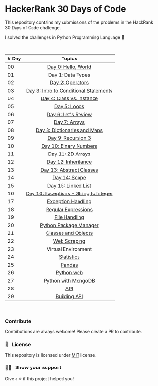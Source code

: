 # HackerRank 30 Days of Code

This repository contains my submissions of the problems in the HackRank 30 Days of Code challenge.

I solved the challenges in Python Programming Language 🐍

&nbsp;

|   # Day   | Topics                                                    |
|-----------|:-------------------------------------------------------------------------------------------------------------: |
|  00   |  [Day 0: Hello, World](https://github.com/Sumanth-Talluri/HackerRank-30-Days-of-Code/tree/master/Day%2000:%20Hello%2C%20World)      |
|  01   |  [Day 1: Data Types](https://github.com/Sumanth-Talluri/HackerRank-30-Days-of-Code/tree/master/Day%2001:%20Data%20Types)      |
|  02   |  [Day 2: Operators](https://github.com/Sumanth-Talluri/HackerRank-30-Days-of-Code/tree/master/Day%2002:%20Operators)  |
|  03   |  [Day 3: Intro to Conditional Statements](https://github.com/Sumanth-Talluri/HackerRank-30-Days-of-Code/tree/master/Day%2003:%20Intro%20to%20Conditional%20Statements)    |
|  04   |  [Day 4: Class vs. Instance](https://github.com/Sumanth-Talluri/HackerRank-30-Days-of-Code/tree/master/Day%2004:%20Class%20vs.%20Instance)|
|  05   |  [Day 5: Loops](https://github.com/Sumanth-Talluri/HackerRank-30-Days-of-Code/tree/master/Day%2005:%20Loops)  |
|  06   |  [Day 6: Let's Review](https://github.com/Sumanth-Talluri/HackerRank-30-Days-of-Code/tree/master/Day%2006:%20Let's%20Review) |
|  07   |  [Day 7: Arrays](https://github.com/Sumanth-Talluri/HackerRank-30-Days-of-Code/tree/master/Day%2007:%20Arrays)  |
|  08   |  [Day 8: Dictionaries and Maps](https://github.com/Sumanth-Talluri/HackerRank-30-Days-of-Code/tree/master/Day%2008:%20Dictionaries%20and%20Maps)     |
|  09   |  [Day 9: Recursion 3](https://github.com/Sumanth-Talluri/HackerRank-30-Days-of-Code/tree/master/Day%2009:%20Recursion%203)     |
|  10   |  [Day 10: Binary Numbers](https://github.com/Sumanth-Talluri/HackerRank-30-Days-of-Code/tree/master/Day%2010:%20Binary%20Numbers)   |
|  11   |  [Day 11: 2D Arrays](https://github.com/Sumanth-Talluri/HackerRank-30-Days-of-Code/tree/master/Day%2011:%202D%20Arrays)     |
|  12   |  [Day 12: Inheritance](https://github.com/Sumanth-Talluri/HackerRank-30-Days-of-Code/tree/master/Day%2012:%20Inheritance)   |
|  13   |  [Day 13: Abstract Classes](https://github.com/Sumanth-Talluri/HackerRank-30-Days-of-Code/tree/master/Day%2013:%20Abstract%20Classes)|
|  14   |  [Day 14: Scope](https://github.com/Sumanth-Talluri/HackerRank-30-Days-of-Code/tree/master/Day%2014:%20Scope)|     
|  15   |  [Day 15: Linked List](https://github.com/Sumanth-Talluri/HackerRank-30-Days-of-Code/tree/master/Day%2015:%20Linked%20List)     | 
|  16   |  [Day 16: Exceptions - String to Integer](https://github.com/Sumanth-Talluri/HackerRank-30-Days-of-Code/tree/master/Day%2016:%20Exceptions%20-%20String%20to%20Integer)      |     
|  17   |  [Exception Handling](./17_Day_Exception_handling/17_exception_handling.md)|    
|  18   |  [Regular Expressions](./18_Day_Regular_expressions/18_regular_expressions.md)|    
|  19   |  [File Handling](./19_Day_File_handling/19_file_handling.md)   |
|  20   |  [Python Package Manager](./20_Day_Python_package_manager/20_python_package_manager.md)    |
|  21   |  [Classes and Objects](./21_Day_Classes_and_objects/21_classes_and_objects.md)      |
|  22   |  [Web Scraping](./22_Day_Web_scraping/22_web_scraping.md)      |
|  23   |  [Virtual Environment](./23_Day_Virtual_environment/23_virtual_environment.md)|
|  24   |  [Statistics](./24_Day_Statistics/24_statistics.md)      |
|  25   |  [Pandas](./25_Day_Pandas/25_pandas.md)     |
|  26   |  [Python web](./26_Day_Python_web/26_python_web.md)    |
|  27   |  [Python with MongoDB](./27_Day_Python_with_mongodb/27_python_with_mongodb.md)     |
|  28   |  [API](./28_Day_API/28_API.md)     |
|  29   |  [Building API](./29_Day_Building_API/29_building_API.md)     |

&nbsp;

### Contribute

Contributions are always welcome! Please create a PR to contribute.

### :pencil: &nbsp; License

This repository is licensed under [MIT](https://opensource.org/licenses/MIT) license.

### :man_astronaut: &nbsp; Show your support

Give a ⭐️ if this project helped you!
